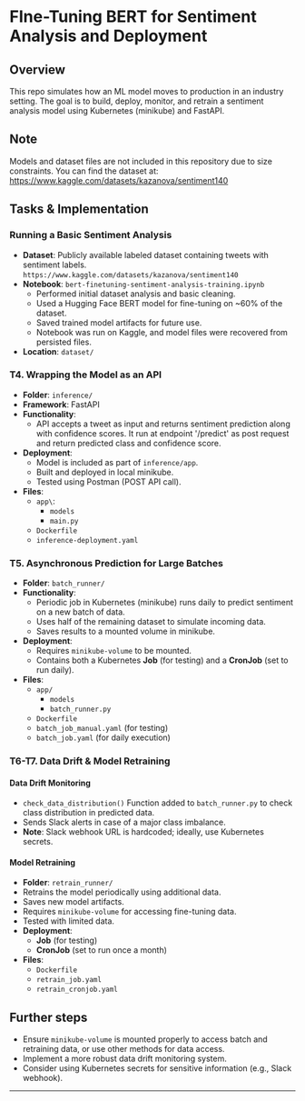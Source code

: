 # FIne-Tuning BERT for Sentiment Analysis and Deployment

## Overview
This repo simulates how an ML model moves to production in an industry setting. The goal is to build, deploy, monitor, and retrain a sentiment analysis model using Kubernetes (minikube) and FastAPI.

## Note
Models and dataset files are not included in this repository due to size constraints. You can find the dataset at: https://www.kaggle.com/datasets/kazanova/sentiment140

## Tasks & Implementation

### Running a Basic Sentiment Analysis
- **Dataset**: Publicly available labeled dataset containing tweets with sentiment labels. `https://www.kaggle.com/datasets/kazanova/sentiment140`
- **Notebook**: `bert-finetuning-sentiment-analysis-training.ipynb`
  - Performed initial dataset analysis and basic cleaning.
  - Used a Hugging Face BERT model for fine-tuning on ~60% of the dataset.
  - Saved trained model artifacts for future use.
  - Notebook was run on Kaggle, and model files were recovered from persisted files.
- **Location**: `dataset/`

### T4. Wrapping the Model as an API
- **Folder**: `inference/`
- **Framework**: FastAPI
- **Functionality**:
  - API accepts a tweet as input and returns sentiment prediction along with confidence scores. It run at endpoint '/predict' as post request and return predicted class and confidence score.
- **Deployment**:
  - Model is included as part of `inference/app`.
  - Built and deployed in local minikube.
  - Tested using Postman (POST API call).
- **Files**:
  - `app\`:
    - `models`
    - `main.py`
  - `Dockerfile`
  - `inference-deployment.yaml`

### T5. Asynchronous Prediction for Large Batches
- **Folder**: `batch_runner/`
- **Functionality**:
  - Periodic job in Kubernetes (minikube) runs daily to predict sentiment on a new batch of data.
  - Uses half of the remaining dataset to simulate incoming data.
  - Saves results to a mounted volume in minikube.
- **Deployment**:
  - Requires `minikube-volume` to be mounted.
  - Contains both a Kubernetes **Job** (for testing) and a **CronJob** (set to run daily).
- **Files**:
  - `app/`
    - `models`
    - `batch_runner.py`
  - `Dockerfile`
  - `batch_job_manual.yaml` (for testing)
  - `batch_job.yaml` (for daily execution)

### T6-T7. Data Drift & Model Retraining
#### Data Drift Monitoring
- `check_data_distribution()` Function added to `batch_runner.py` to check class distribution in predicted data.
- Sends Slack alerts in case of a major class imbalance.
- **Note**: Slack webhook URL is hardcoded; ideally, use Kubernetes secrets.

#### Model Retraining
- **Folder**: `retrain_runner/`
- Retrains the model periodically using additional data.
- Saves new model artifacts.
- Requires `minikube-volume` for accessing fine-tuning data.
- Tested with limited data.
- **Deployment**:
  - **Job** (for testing)
  - **CronJob** (set to run once a month)
- **Files**:
  - `Dockerfile`
  - `retrain_job.yaml`
  - `retrain_cronjob.yaml`

## Further steps

- Ensure `minikube-volume` is mounted properly to access batch and retraining data, or use other methods for data access.
- Implement a more robust data drift monitoring system.
- Consider using Kubernetes secrets for sensitive information (e.g., Slack webhook).

---
